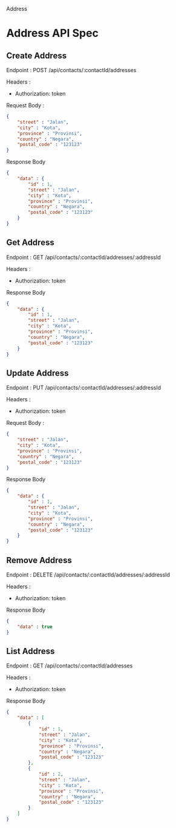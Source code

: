 Address

# Address API Spec

## Create Address

Endpoint : POST /api/contacts/:contactId/addresses

Headers :
- Authorization: token

Request Body :

```json
{
    "street" : "Jalan",
    "city" : "Kota",
    "province" : "Provinsi",
    "country" : "Negara",
    "postal_code" : "123123"
}
```

Response Body

```json
{
    "data" : {
        "id" : 1,
        "street" : "Jalan",
        "city" : "Kota",
        "province" : "Provinsi",
        "country" : "Negara",
        "postal_code" : "123123"                
    }
}
```

## Get Address

Endpoint : GET  /api/contacts/:contactId/addresses/:addressId

Headers :
- Authorization: token

Response Body

```json
{
    "data" : {
        "id" : 1,
        "street" : "Jalan",
        "city" : "Kota",
        "province" : "Provinsi",
        "country" : "Negara",
        "postal_code" : "123123"                
    }
}
```

## Update Address

Endpoint : PUT /api/contacts/:contactId/addresses/:addressId

Headers :
- Authorization: token

Request Body :

```json
{
    "street" : "Jalan",
    "city" : "Kota",
    "province" : "Provinsi",
    "country" : "Negara",
    "postal_code" : "123123"
}
```

Response Body

```json
{
    "data" : {
        "id" : 1,
        "street" : "Jalan",
        "city" : "Kota",
        "province" : "Provinsi",
        "country" : "Negara",
        "postal_code" : "123123"                
    }
}
```

## Remove Address

Endpoint : DELETE /api/contacts/:contactId/addresses/:addressId

Headers :
- Authorization: token

Response Body

```json
{
    "data" : true
}
```

## List Address 

Endpoint : GET /api/contacts/:contactId/addresses

Headers :
- Authorization: token
 
Response Body

```json
{
    "data" : [ 
        {
            "id" : 1,
            "street" : "Jalan",
            "city" : "Kota",
            "province" : "Provinsi",
            "country" : "Negara",
            "postal_code" : "123123"                
        },
        {
            "id" : 2,
            "street" : "Jalan",
            "city" : "Kota",
            "province" : "Provinsi",
            "country" : "Negara",
            "postal_code" : "123123"                
        }
    ]
}
```


